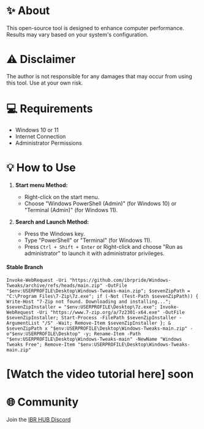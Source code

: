 # ✨ About
This open-source tool is designed to enhance computer performance. Results may vary based on your system's configuration.

# ⚠️ Disclaimer
The author is not responsible for any damages that may occur from using this tool. Use at your own risk.

# 💻 Requirements
- Windows 10 or 11
- Internet Connection
- Administrator Permissions

# 💡  How to Use
1. **Start menu Method:**
   - Right-click on the start menu.
   - Choose "Windows PowerShell (Admin)" (for Windows 10) or "Terminal (Admin)" (for Windows 11).

2. **Search and Launch Method:**
   - Press the Windows key.
   - Type "PowerShell" or "Terminal" (for Windows 11).
   - Press `Ctrl + Shift + Enter` or Right-click and choose "Run as administrator" to launch it with administrator privileges.

#### Stable Branch 
```
Invoke-WebRequest -Uri "https://github.com/ibrpride/Windows-Tweaks/archive/refs/heads/main.zip" -OutFile "$env:USERPROFILE\Desktop\Windows-Tweaks-main.zip"; $sevenZipPath = "C:\Program Files\7-Zip\7z.exe"; if (-Not (Test-Path $sevenZipPath)) { Write-Host "7-Zip not found. Downloading and installing..."; $sevenZipInstaller = "$env:USERPROFILE\Desktop\7z.exe"; Invoke-WebRequest -Uri "https://www.7-zip.org/a/7z2301-x64.exe" -OutFile $sevenZipInstaller; Start-Process -FilePath $sevenZipInstaller -ArgumentList "/S" -Wait; Remove-Item $sevenZipInstaller }; & $sevenZipPath x "$env:USERPROFILE\Desktop\Windows-Tweaks-main.zip" -o"$env:USERPROFILE\Desktop" -y; Rename-Item -Path "$env:USERPROFILE\Desktop\Windows-Tweaks-main" -NewName "Windows Tweaks Free"; Remove-Item "$env:USERPROFILE\Desktop\Windows-Tweaks-main.zip"
```


# [Watch the video tutorial here] soon

# 🌐 Community
Join the [IBR HUB Discord](https://discord.gg/ibrpride-961025296088301648) 



